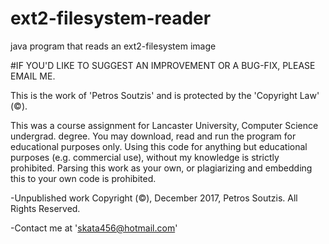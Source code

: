 # ext2-filesystem-reader
java program that reads an ext2-filesystem image

#IF YOU'D LIKE TO SUGGEST AN IMPROVEMENT OR A BUG-FIX, PLEASE EMAIL ME.

This is the work of 'Petros Soutzis' and is protected by the 'Copyright Law' (©).

This was a course assignment for Lancaster University, Computer Science undergrad. degree.
You may download, read and run the program for educational purposes only.
Using this code for anything but educational purposes (e.g. commercial use), without my knowledge is strictly prohibited.
Parsing this work as your own, or plagiarizing and embedding this to your own code is prohibited.

-Unpublished work Copyright (©), December 2017, Petros Soutzis. All Rights Reserved.

-Contact me at 'skata456@hotmail.com'
